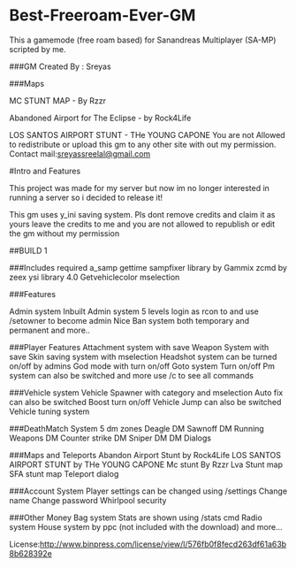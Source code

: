 # Best-Freeroam-Ever-GM
This a gamemode (free roam based) for Sanandreas Multiplayer (SA-MP) scripted by me.

###GM Created By : Sreyas
  
###Maps

MC STUNT MAP - By Rzzr

Abandoned Airport  for The Eclipse - by Rock4Life

LOS SANTOS AIRPORT STUNT - THe YOUNG CAPONE
You are not Allowed to redistribute or upload this gm to any other site with out my permission.
Contact mail:sreyassreelal@gmail.com

#Intro and Features

This project was made for my server but now im no longer interested in running a server so i decided to release it!

This gm uses y_ini saving system. Pls dont remove credits and claim it as yours leave the credits to me and you are not allowed to republish or edit the gm without my permission

##BUILD 1

###Includes required
a_samp
gettime
sampfixer library by Gammix
zcmd by zeex
ysi library 4.0
Getvehiclecolor
mselection

###Features

Admin system
Inbuilt Admin system
5 levels
login as rcon to and use /setowner to become admin
Nice Ban system both temporary and permanent
and more..

###Player Features
Attachment system with save
Weapon System with save
Skin saving system with mselection
Headshot system can be turned on/off by admins
God mode with turn on/off
Goto system Turn on/off
Pm system can also be switched
and more use /c to see all commands

###Vehicle system
Vehicle Spawner with category and mselection
Auto fix can also be switched
Boost turn on/off
Vehicle Jump can also be switched
Vehicle tuning system

###DeathMatch System
5 dm zones
Deagle DM
Sawnoff DM
Running Weapons DM
Counter strike DM
Sniper DM
DM Dialogs

###Maps and Teleports
Abandon Airport Stunt by Rock4Life
LOS SANTOS AIRPORT STUNT by THe YOUNG CAPONE
Mc stunt By Rzzr
Lva Stunt map
SFA stunt map
Teleport dialog

###Account System
Player settings can be changed using /settings
Change name
Change password
Whirlpool security

###Other
Money Bag system
Stats are shown using /stats cmd
Radio system
House system by ppc (not included with the download)
and more...

License:http://www.binpress.com/license/view/l/576fb0f8fecd263df61a63b8b628392e
